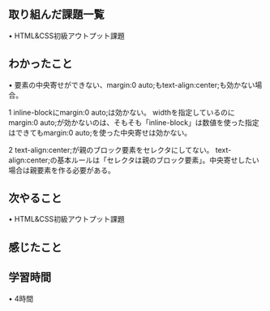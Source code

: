 ## 取り組んだ課題一覧
• HTML&CSS初級アウトプット課題

## わかったこと
• 要素の中央寄せができない、margin:0 auto;もtext-align:center;も効かない場合。

1 inline-blockにmargin:0 auto;は効かない。
widthを指定しているのにmargin:0 auto;が効かないのは、そもそも「inline-block」は数値を使った指定はできてもmargin:0 auto;を使った中央寄せは効かない。

2 text-align:center;が親のブロック要素をセレクタにしてない。
text-align:center;の基本ルールは「セレクタは親のブロック要素」。中央寄せしたい場合は親要素を作る必要がある。

## 次やること
• HTML&CSS初級アウトプット課題

## 感じたこと



## 学習時間
• 4時間
